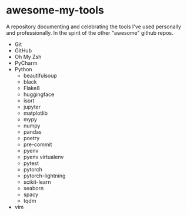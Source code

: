# awesome-my-tools
A repository documenting and celebrating the tools I've used personally and professionally. In the spirit of the other "awesome" github repos.

- Git
- GitHub
- Oh My Zsh
- PyCharm
- Python
    - beautifulsoup
    - black
    - Flake8
    - huggingface
    - isort
    - jupyter
    - matplotlib
    - mypy
    - numpy
    - pandas
    - poetry
    - pre-commit
    - pyenv
    - pyenv virtualenv
    - pytest
    - pytorch
    - pytorch-lightning
    - scikit-learn
    - seaborn
    - spacy
    - tqdm
- vim

